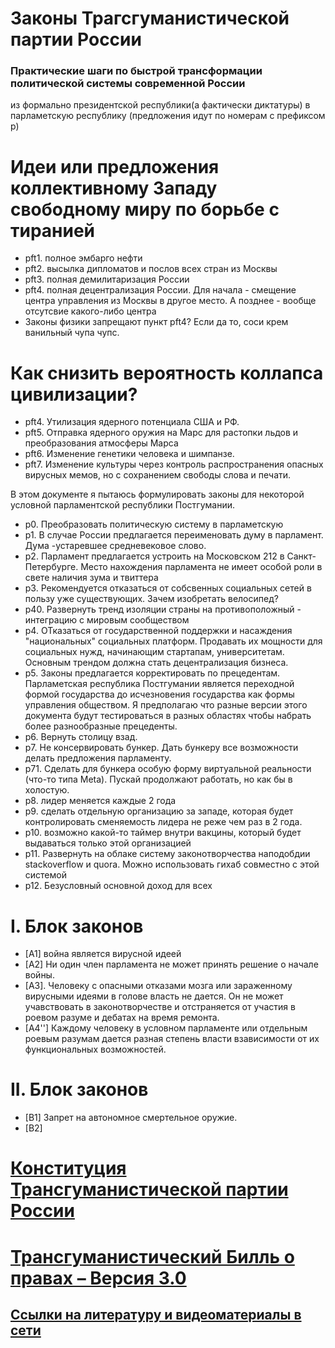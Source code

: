 # Законы Трагсгуманистической партии России

### Практические шаги по быстрой трансформации политической системы современной России
из формально президентской республики(а фактически диктатуры) в парламетскую республику
(предложения идут по номерам с префиксом p)

# Идеи или предложения коллективному Западу свободному миру по борьбе с тиранией  
* pft1. полное эмбарго нефти
* pft2. высылка дипломатов и послов всех стран из Москвы
* pft3. полная демилитаризация России
* pft4. полная децентрализация России. Для начала - смещение центра управления из Москвы в другое место. А позднее - вообще отсутсвие какого-либо центра
* Законы физики запрещают пункт pft4? Если да то, соси крем ванильный чупа чупс.

# Как снизить вероятность коллапса цивилизации?
* pft4. Утилизация ядерного потенциала США и РФ. 
* pft5. Отправка ядерного оружия на Марс для растопки льдов и преобразования атмосферы Марса
* pft6. Изменение генетики человека и шимпанзе.
* pft7. Изменение культуры через контроль распространения опасных вирусных мемов, но с сохранением свободы слова и печати.


В этом документе я пытаюсь формулировать законы для некоторой условной парламентской республики Постгумании.
* p0. Преобразовать политическую систему в парламетскую  
* p1. В случае России предлагается переименовать думу в парламент. Дума -устаревшее средневековое слово.
* p2. Парламент предлагается устроить на Московском 212 в Санкт-Петербурге. Место нахождения парламента не имеет особой роли в свете наличия зума и твиттера
* p3. Рекомендуется отказаться от собсвенных социальных сетей в пользу уже существующих. Зачем изобретать велосипед?
* p40. Развернуть тренд изоляции страны на противоположный - интеграцию с мировым сообществом
* p4. ОТказаться от государственной поддержки и насаждения "национальных" социальных платформ. Продавать их мощности для социальных нужд, начинающим стартапам, университетам. Основным трендом должна стать децентрализация бизнеса. 
* p5. Законы предлагается корректировать по прецедентам.
Парламетская республика Постгумании является переходной формой государства до исчезновения государства как формы управления обществом.
Я предполагаю что разные версии этого документа будут тестироваться в разных областях чтобы набрать более разнообразные прецеденты.
* p6. Вернуть столицу взад.
* p7. Не консервировать бункер. Дать бункеру все возможности делать предложения парламенту.
* p71. Сделать для бункера особую форму виртуальной реальности (что-то типа Meta). Пускай продолжают работать, но как бы в холостую.
* p8. лидер меняется каждые 2 года
* p9. сделать отдельную организацию за западе, которая будет контролировать сменяемость лидера не реже чем раз в 2 года.
* p10. возможно какой-то таймер внутри вакцины, который будет выдаваться только этой организацией
* p11. Развернуть на облаке систему законотворчества наподобдии stackoverflow и quora. Можно использовать гихаб совместно с этой системой
* p12. Безусловный основной доход для всех


# I. Блок законов
* [A1] война является вирусной идеей
* [A2] Ни один член парламента не может принять решение о начале войны.
* [A3]. Человеку с опасными отказами мозга или зараженному вирусными идеями в голове власть не дается.
Он не может учавствовать в законотворчестве и отстраняется от участия в роевом разуме и дебатах на время ремонта.
* [A4''] Каждому человеку в условном парламенте или отдельным роевым разумам дается разная степень власти взависимости 
от их функциональных возможностей. 

# II. Блок законов
* [B1] Запрет на автономное смертельное оружие.
* [B2] 

# [Конституция Трансгуманистической партии России](https://github.com/Kvazikot/LawShool/blob/master/%D0%9A%D0%BE%D0%BD%D1%81%D1%82%D0%B8%D1%82%D1%83%D1%86%D0%B8%D1%8F%20%D0%A2%D1%80%D0%B0%D0%BD%D1%81%D0%B3%D1%83%D0%BC%D0%B0%D0%BD%D0%B8%D1%81%D1%82%D0%B8%D1%87%D0%B5%D1%81%D0%BA%D0%BE%D0%B9%20%D0%BF%D0%B0%D1%80%D1%82%D0%B8%D0%B8%20%D0%A0%D0%BE%D1%81%D1%81%D0%B8%D0%B8.MD)

# [Трансгуманистический Билль о правах – Версия 3.0](https://github.com/Kvazikot/LawShool/blob/master/%D0%A2%D1%80%D0%B0%D0%BD%D1%81%D0%B3%D1%83%D0%BC%D0%B0%D0%BD%D0%B8%D1%81%D1%82%D0%B8%D1%87%D0%B5%D1%81%D0%BA%D0%B8%D0%B9%20%D0%91%D0%B8%D0%BB%D0%BB%D1%8C%20%D0%BE%20%D0%BF%D1%80%D0%B0%D0%B2%D0%B0%D1%85%20%E2%80%93%20%D0%92%D0%B5%D1%80%D1%81%D0%B8%D1%8F%203.0.MD#%D1%82%D1%80%D0%B0%D0%BD%D1%81%D0%B3%D1%83%D0%BC%D0%B0%D0%BD%D0%B8%D1%81%D1%82%D0%B8%D1%87%D0%B5%D1%81%D0%BA%D0%B8%D0%B9-%D0%B1%D0%B8%D0%BB%D0%BB%D1%8C-%D0%BE-%D0%BF%D1%80%D0%B0%D0%B2%D0%B0%D1%85--%D0%B2%D0%B5%D1%80%D1%81%D0%B8%D1%8F-30)

## [Ссылки на литературу и видеоматериалы в сети](https://github.com/Kvazikot/LawShool/blob/master/Sources.MD)
